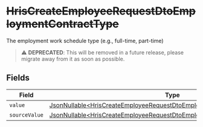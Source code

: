 # ~~HrisCreateEmployeeRequestDtoEmploymentContractType~~

The employment work schedule type (e.g., full-time, part-time)

> :warning: **DEPRECATED**: This will be removed in a future release, please migrate away from it as soon as possible.


## Fields

| Field                                                                                                                                                                    | Type                                                                                                                                                                     | Required                                                                                                                                                                 | Description                                                                                                                                                              |
| ------------------------------------------------------------------------------------------------------------------------------------------------------------------------ | ------------------------------------------------------------------------------------------------------------------------------------------------------------------------ | ------------------------------------------------------------------------------------------------------------------------------------------------------------------------ | ------------------------------------------------------------------------------------------------------------------------------------------------------------------------ |
| `value`                                                                                                                                                                  | [JsonNullable\<HrisCreateEmployeeRequestDtoEmploymentContractTypeValue>](../../models/components/HrisCreateEmployeeRequestDtoEmploymentContractTypeValue.md)             | :heavy_minus_sign:                                                                                                                                                       | N/A                                                                                                                                                                      |
| `sourceValue`                                                                                                                                                            | [JsonNullable\<HrisCreateEmployeeRequestDtoEmploymentContractTypeSourceValue>](../../models/components/HrisCreateEmployeeRequestDtoEmploymentContractTypeSourceValue.md) | :heavy_minus_sign:                                                                                                                                                       | N/A                                                                                                                                                                      |